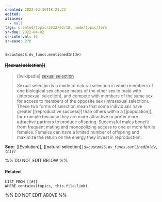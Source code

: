 ```yaml
---
created: 2022-02-10T18:21:22 
edited: 
aliases:
  - null
tags: created/topic/2022/02/10, node/topic/term
sr-due: 2022-04-02
sr-interval: 16
sr-ease: 270
---
```

`$=customJS.dv_funcs.mentionedIn(dv)`

#### <s class="topic-title">[[sexual selection]]</s>

> [!wikipedia] [sexual selection](https://en.wikipedia.org/wiki/Sexual%20selection)
> 
> Sexual selection is a mode of natural selection in which members of one biological sex choose mates of the other sex to mate with (intersexual selection), and compete with members of the same sex for access to members of the opposite sex (intrasexual selection). These two forms of selection mean that some individuals have greater [[reproductive success]] than others within a [[population]], for example because they are more attractive or prefer more attractive partners to produce offspring. Successful males benefit from frequent mating and monopolizing access to one or more fertile females. Females can have a limited number of offspring and maximize the return on the energy they invest in reproduction.

**See**:: [[Evolution]], [[natural selection]]
*`$=customJS.dv_funcs.outlinedIn(dv, this)`*

%% DO NOT EDIT BELOW %%

#### Related 

```dataview
LIST FROM [[#]]
WHERE contains(topics, this.file.link)
```
%% DO NOT EDIT ABOVE %%
